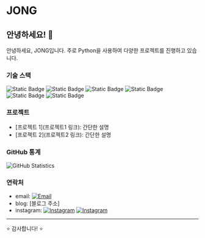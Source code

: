 # JONG

## 안녕하세요! 👋

안녕하세요, JONG입니다. 주로 Python을 사용하여 다양한 프로젝트를 진행하고 있습니다.

### 기술 스택

![Static Badge](https://img.shields.io/badge/python-%233776AB?style=for-the-badge&logo=python&logoColor=%233776AB&labelColor=black)
![Static Badge](https://img.shields.io/badge/Javascript-F0DB4F?style=for-the-badge&logo=Javascript&logoColor=F0DB4F&labelColor=black)
![Static Badge](https://img.shields.io/badge/c%2B%2B-%23%2300599C?style=for-the-badge&logo=c%2B%2B&logoColor=%2300599C&labelColor=black)
![Static Badge](https://img.shields.io/badge/c-%23A8B9CC?style=for-the-badge&logo=c&logoColor=%23A8B9CC&labelColor=black)
![Static Badge](https://img.shields.io/badge/linux-%23FCC624?style=for-the-badge&logo=linux&logoColor=%23FCC624&labelColor=black)
![Static Badge](https://img.shields.io/badge/mysql-%234479A1?style=for-the-badge&logo=mysql&logoColor=%234479A1&labelColor=black)

### 프로젝트

- [프로젝트 1](프로젝트1 링크): 간단한 설명
- [프로젝트 2](프로젝트2 링크): 간단한 설명

### GitHub 통계

![GitHub Statistics](https://github-readme-stats.vercel.app/api?username=jongcoding&show_icons=true&hide_title=true&count_private=true&hide=prs&theme=radical)

### 연락처

- email: [![Email](https://img.shields.io/badge/-ialleejy%40naver.com-00C300?style=flat&logo=naver&logoColor=white)](mailto:ialleejy@naver.com)
- blog: [블로그 주소]
- instagram:
[![Instagram](https://img.shields.io/badge/-%40kjo._.okj-E4405F?style=flat&logo=instagram&logoColor=white)](https://www.instagram.com/kjo._.okj/) 
[![Instagram](https://img.shields.io/badge/-%40jongactivity-E4405F?style=flat&logo=instagram&logoColor=white)](https://www.instagram.com/jongactivity/)
---

⭐️ 감사합니다! ⭐️
